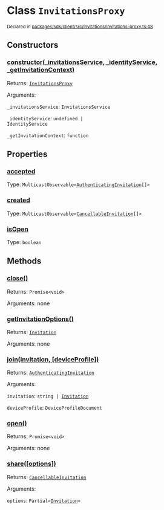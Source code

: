 # Class `InvitationsProxy`
<sub>Declared in [packages/sdk/client/src/invitations/invitations-proxy.ts:48](https://github.com/dxos/dxos/blob/d2aae6ea4/packages/sdk/client/src/invitations/invitations-proxy.ts#L48)</sub>




## Constructors
### [constructor(_invitationsService, _identityService, _getInvitationContext)](https://github.com/dxos/dxos/blob/d2aae6ea4/packages/sdk/client/src/invitations/invitations-proxy.ts#L59)




Returns: <code>[InvitationsProxy](/api/@dxos/client/classes/InvitationsProxy)</code>

Arguments: 

`_invitationsService`: <code>InvitationsService</code>

`_identityService`: <code>undefined | IdentityService</code>

`_getInvitationContext`: <code>function</code>



## Properties
### [accepted](https://github.com/dxos/dxos/blob/d2aae6ea4/packages/sdk/client/src/invitations/invitations-proxy.ts#L69)
Type: <code>MulticastObservable&lt;[AuthenticatingInvitation](/api/@dxos/client/classes/AuthenticatingInvitationObservable)[]&gt;</code>



### [created](https://github.com/dxos/dxos/blob/d2aae6ea4/packages/sdk/client/src/invitations/invitations-proxy.ts#L65)
Type: <code>MulticastObservable&lt;[CancellableInvitation](/api/@dxos/client/classes/CancellableInvitationObservable)[]&gt;</code>



### [isOpen](https://github.com/dxos/dxos/blob/d2aae6ea4/packages/sdk/client/src/invitations/invitations-proxy.ts#L73)
Type: <code>boolean</code>




## Methods
### [close()](https://github.com/dxos/dxos/blob/d2aae6ea4/packages/sdk/client/src/invitations/invitations-proxy.ts#L116)




Returns: <code>Promise&lt;void&gt;</code>

Arguments: none




### [getInvitationOptions()](https://github.com/dxos/dxos/blob/d2aae6ea4/packages/sdk/client/src/invitations/invitations-proxy.ts#L128)




Returns: <code>[Invitation](/api/@dxos/client/interfaces/Invitation)</code>

Arguments: none




### [join(invitation, \[deviceProfile\])](https://github.com/dxos/dxos/blob/d2aae6ea4/packages/sdk/client/src/invitations/invitations-proxy.ts#L162)




Returns: <code>[AuthenticatingInvitation](/api/@dxos/client/classes/AuthenticatingInvitationObservable)</code>

Arguments: 

`invitation`: <code>string | [Invitation](/api/@dxos/client/interfaces/Invitation)</code>

`deviceProfile`: <code>DeviceProfileDocument</code>


### [open()](https://github.com/dxos/dxos/blob/d2aae6ea4/packages/sdk/client/src/invitations/invitations-proxy.ts#L77)




Returns: <code>Promise&lt;void&gt;</code>

Arguments: none




### [share(\[options\])](https://github.com/dxos/dxos/blob/d2aae6ea4/packages/sdk/client/src/invitations/invitations-proxy.ts#L139)




Returns: <code>[CancellableInvitation](/api/@dxos/client/classes/CancellableInvitationObservable)</code>

Arguments: 

`options`: <code>Partial&lt;[Invitation](/api/@dxos/client/interfaces/Invitation)&gt;</code>


